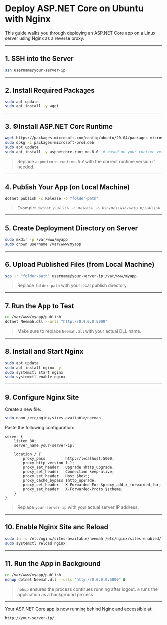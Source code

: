 
# Deploy ASP.NET Core on Ubuntu with Nginx

This guide walks you through deploying an ASP.NET Core app on a Linux server using Nginx as a reverse proxy.

---


## 1. SSH into the Server

```bash
ssh username@your-server-ip
```

---

## 2. Install Required Packages

```bash
sudo apt update
sudo apt install -y wget
```

---

## 3. ⚙Install ASP.NET Core Runtime

```bash
wget https://packages.microsoft.com/config/ubuntu/20.04/packages-microsoft-prod.deb -O packages-microsoft-prod.deb
sudo dpkg -i packages-microsoft-prod.deb
sudo apt update
sudo apt install -y aspnetcore-runtime-8.0  # based on your runtime version
```

> Replace `aspnetcore-runtime-8.0` with the correct runtime version if needed.

---

## 4. Publish Your App (on Local Machine)

```bash
dotnet publish -c Release -o "folder-path"
```

> Example: `dotnet publish -c Release -o bin/Release/net8.0/publish`

---

## 5. Create Deployment Directory on Server

```bash
sudo mkdir -p /var/www/myapp
sudo chown username /var/www/myapp
```

---

## 6. Upload Published Files (from Local Machine)

```bash
scp -r "folder-path" username@your-server-ip:/var/www/myapp
```

> Replace `folder-path` with your local publish directory.

---

## 7. Run the App to Test

```bash
cd /var/www/myapp/publish
dotnet Neemah.dll --urls "http://0.0.0.0:5000"
```

> Make sure to replace `Neemah.dll` with your actual DLL name.

---

## 8. Install and Start Nginx

```bash
sudo apt update
sudo apt install nginx -y
sudo systemctl start nginx
sudo systemctl enable nginx
```

---

## 9. Configure Nginx Site

Create a new file:

```bash
sudo nano /etc/nginx/sites-available/neemah
```

Paste the following configuration:

```nginx
server {
    listen 80;
    server_name your-server-ip;

    location / {
        proxy_pass         http://localhost:5000;
        proxy_http_version 1.1;
        proxy_set_header   Upgrade $http_upgrade;
        proxy_set_header   Connection keep-alive;
        proxy_set_header   Host $host;
        proxy_cache_bypass $http_upgrade;
        proxy_set_header   X-Forwarded-For $proxy_add_x_forwarded_for;
        proxy_set_header   X-Forwarded-Proto $scheme;
    }
}
```

> Replace `your-server-ip` with your actual server IP address.

---

## 10. Enable Nginx Site and Reload

```bash
sudo ln -s /etc/nginx/sites-available/neemah /etc/nginx/sites-enabled/
sudo systemctl reload nginx
```

---

## 11. Run the App in Background

```bash
cd /var/www/myapp/publish
nohup dotnet Neemah.dll --urls "http://0.0.0.0:5000" &
```

> `nohup` ensures the process continues running after logout.
> `&` runs the application as a background process


---


Your ASP.NET Core app is now running behind Nginx and accessible at:

```text
http://your-server-ip/
```
